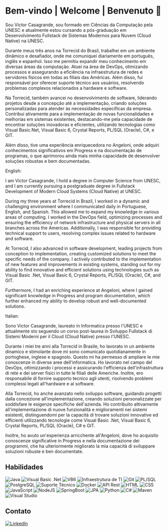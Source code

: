 # Bem-vindo | Welcome | Benvenuto 👋

Sou Victor Casagrande, sou formado em Ciências da Computação pela UNESC e atualmente estou cursando a pós-graduação em Desenvolvimento Fullstack de Sistemas Modernos para Nuvem (Cloud Native) na UNESC.

Durante meus três anos na Torrecid do Brasil, trabalhei em um ambiente dinâmico e desafiador, onde me comuniquei diariamente em português, inglês e espanhol. Isso me permitiu expandir meu conhecimento em diversas áreas da computação. Atuei na área de DevOps, otimizando processos e assegurando a eficiência na infraestrutura de redes e servidores físicos em todas as filiais das Américas. Além disso, fui responsável por oferecer suporte técnico aos usuários, resolvendo problemas complexos relacionados a hardware e software.

Na Torrecid, também avancei no desenvolvimento de software, liderando projetos desde a concepção até a implementação, criando soluções personalizadas para atender às necessidades específicas da empresa. Contribuí ativamente para a implementação de novas funcionalidades e melhorias em sistemas existentes, destacando-me pela capacidade de encontrar soluções inovadoras e eficientes, utilizando tecnologias como Visual Basic.Net, Visual Basic 6, Crystal Reports, PL/SQL (Oracle), C#, e GIT.

Além disso, tive uma experiência enriquecedora no Angeloni, onde adquiri conhecimentos significativos em Progress e na documentação de programas, o que aprimorou ainda mais minha capacidade de desenvolver soluções robustas e bem documentadas.

English:

I am Victor Casagrande, I hold a degree in Computer Science from UNESC, and I am currently pursuing a postgraduate degree in Fullstack Development of Modern Cloud Systems (Cloud Native) at UNESC.

During my three years at Torrecid in Brazil, I worked in a dynamic and challenging environment where I communicated daily in Portuguese, English, and Spanish. This allowed me to expand my knowledge in various areas of computing. I worked in the DevOps field, optimizing processes and ensuring the efficiency of network infrastructure and physical servers in all branches across the Americas. Additionally, I was responsible for providing technical support to users, resolving complex issues related to hardware and software.

At Torrecid, I also advanced in software development, leading projects from conception to implementation, creating customized solutions to meet the specific needs of the company. I actively contributed to the implementation of new features and improvements in existing systems, standing out for my ability to find innovative and efficient solutions using technologies such as Visual Basic .Net, Visual Basic 6, Crystal Reports, PL/SQL (Oracle), C#, and GIT.

Furthermore, I had an enriching experience at Angeloni, where I gained significant knowledge in Progress and program documentation, which further enhanced my ability to develop robust and well-documented solutions.

Italian:

Sono Victor Casagrande, laureato in Informatica presso l'UNESC e attualmente sto seguendo un corso post-laurea in Sviluppo Fullstack di Sistemi Moderni per il Cloud (Cloud Native) presso l'UNESC.

Durante i miei tre anni alla Torrecid in Brasile, ho lavorato in un ambiente dinamico e stimolante dove mi sono comunicato quotidianamente in portoghese, inglese e spagnolo. Questo mi ha permesso di ampliare le mie conoscenze in diverse aree dell'informatica. Ho lavorato nel campo del DevOps, ottimizzando i processi e assicurando l'efficienza dell'infrastruttura di rete e dei server fisici in tutte le filiali delle Americhe. Inoltre, ero responsabile di fornire supporto tecnico agli utenti, risolvendo problemi complessi legati all'hardware e al software.

Alla Torrecid, ho anche avanzato nello sviluppo software, guidando progetti dalla concezione all'implementazione, creando soluzioni personalizzate per soddisfare le esigenze specifiche dell'azienda. Ho contribuito attivamente all'implementazione di nuove funzionalità e miglioramenti nei sistemi esistenti, distinguendomi per la capacità di trovare soluzioni innovative ed efficienti utilizzando tecnologie come Visual Basic .Net, Visual Basic 6, Crystal Reports, PL/SQL (Oracle), C# e GIT.

Inoltre, ho avuto un'esperienza arricchente all'Angeloni, dove ho acquisito conoscenze significative in Progress e nella documentazione dei programmi, che ha ulteriormente migliorato la mia capacità di sviluppare soluzioni robuste e ben documentate.

## Habilidades

![Java](https://img.shields.io/badge/Java-8-orange)
![Visual Basic .Net](https://img.shields.io/badge/Visual%20Basic%20.Net-4.0-purple)
![VB6](https://img.shields.io/badge/VB6-Bug%20Fixes-lightgrey)
![Infraestrutura de TI](https://img.shields.io/badge/Infraestrutura%20de%20TI-Servidores%20Linux%20e%20Windows-informational)
![Git](https://img.shields.io/badge/Git-Version%20Control-blue)
![PL/SQL](https://img.shields.io/badge/PL%2FSQL-Oracle-green)
![PostgreSQL](https://img.shields.io/badge/PostgreSQL-Database-316192)
![Suporte Técnico](https://img.shields.io/badge/Suporte%20Técnico-Boa%20Comunicação-brightgreen)
![Docker](https://img.shields.io/badge/Docker-Containerization-blue)
![API Rest](https://img.shields.io/badge/API%20Rest-Development-yellow)
![HTML](https://img.shields.io/badge/HTML-Markup-red)
![CSS](https://img.shields.io/badge/CSS-Styling-blue)
![JavaScript](https://img.shields.io/badge/JavaScript-Frontend-yellow)
![NodeJS](https://img.shields.io/badge/NodeJS-Backend-green)
![SpringBoot](https://img.shields.io/badge/SpringBoot-Framework-brightgreen)
![JPA](https://img.shields.io/badge/JPA-Data%20Persistence-orange)
![Python](https://img.shields.io/badge/Python-Programming-blue)
![C#](https://img.shields.io/badge/C%23-Development-purple)
![Maven](https://img.shields.io/badge/Maven-Build%20Tool-blue)
![Visual Studio](https://img.shields.io/badge/Visual%20Studio-IDE-purple)

## Contato

[![LinkedIn](https://img.shields.io/badge/LinkedIn-Connect-blue)](https://www.linkedin.com/in/victor-farias-casagrande/)
